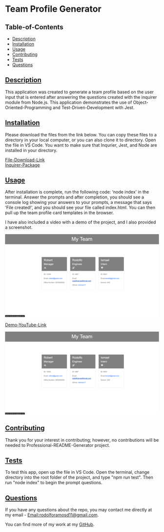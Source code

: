 # Team Profile Generator

## Table-of-Contents

- [Description](#description)
- [Installation](#install)
- [Usage](#usage)
- [Contributing](#contribute)
- [Tests](#tests)
- [Questions](#questions)

## [Description](#table-of-contents)

This application was created to generate a team profile based on the user input that is entered after answering the questions created with the inquirer module from Node.js. This application demonstrates the use of Object-Oriented-Programming and Test-Driven-Development with Jest.

## [Installation](#table-of-contents)

Please download the files from the link below. You can copy these files to a directory in your local computer, or you can also clone it to directory. Open the file in VS Code. You want to make sure that Inqurier, Jest, and Node are installed in your directory.

[File-Download-Link](https://github.com/rramosx11/Professional-README-Generator)<br>
[Inquirer-Package](https://www.npmjs.com/package/inquirer)

## [Usage](#table-of-contents)

After installation is complete, run the following code: ‘node index’ in the terminal. Answer the prompts and after completion, you should see a console log showing your answers to your prompts, a message that says ‘File created!’, and you should see your file called index.html. You can then pull up the team profile card templates in the browser.

I have also included a video with a demo of the project, and I also provided a screenshot.

![Demo-Download](https://github.com/rramosx11/TP-Generator/blob/main/assets/TP-Generator%20SS.png)

[Demo-YouTube-Link](https://youtu.be/TVysZT6kUx8)

![HTML in Browser Screenshot](https://github.com/rramosx11/TP-Generator/blob/main/assets/TP-Generator%20SS.png)

## [Contributing](#table-of-contents)

Thank you for your interest in contributing; however, no contributions will be needed to Professional-README-Generator project.

## [Tests](#table-of-contents)

To test this app, open up the file in VS Code. Open the terminal, change directory into the root folder of the project, and type "npm run test". Then run "node index" to begin the prompt questions.

## [Questions](#table-of-contents)

If you have any questions about the repo, you may contact me directly at my email - [Email:rodolforamosd11@gmail.com](mailto:rodolforamosd11@gmail.com).<br>

You can find more of my work at my [GitHub](https://github.com/rramosx11).
